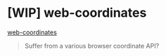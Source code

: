 # [WIP] web-coordinates

[web-coordinates](https://swimyoung.github.io/web-coordinates/)

> Suffer from a various browser coordinate API?
